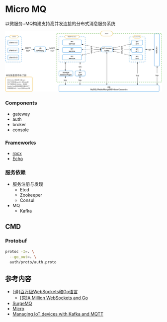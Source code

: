 # Micro MQ
以微服务+MQ构建支持高并发连接的分布式消息服务系统

![micro-mq](/doc/img/architecture.jpg "micro-mq")

### Components
- gateway
- auth
- broker
- console

### Frameworks
- [rpcx](https://github.com/smallnest/rpcx)
- [Echo](https://github.com/labstack/echo)

### 服务依赖
- 服务注册与发现
    - Etcd
    - Zookeeper
    - Consul
- MQ
    - Kafka

## CMD
### Protobuf
```bash
protoc -I=. \
  --go_out=. \
  auth/proto/auth.proto
```

## 参考内容
- [[译]百万级WebSockets和Go语言](http://xiecode.cn/post/cn_06_a_million_websockets_and_go/)
    - [[原]A Million WebSockets and Go](https://medium.freecodecamp.org/million-websockets-and-go-cc58418460bb)
- [SurgeMQ](https://github.com/surgemq/surgemq)
- [Micro](http://github.com/micro)
- [Managing IoT devices with Kafka and MQTT](https://www.ibm.com/blogs/bluemix/2017/01/managing-iot-devices-with-kafka-and-mqtt/)